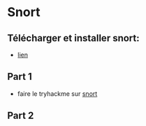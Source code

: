 # Snort

## Télécharger et installer snort:

- [lien](https://www.snort.org/)

## Part 1

- faire le tryhackme sur [snort](https://tryhackme.com/room/snort)

## Part 2


